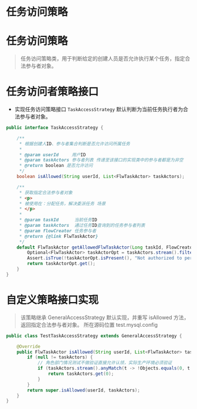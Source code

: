 # 任务访问策略

# **任务访问策略**

> 任务访问策略类，用于判断给定的创建人员是否允许执行某个任务，指定合法参与者对象。
> 

# **任务访问者策略接口**

- 实现任务访问策略接口 `TaskAccessStrategy` 默认判断为当前任务执行者为合法参与者对象。

```java
public interface TaskAccessStrategy {

    /**
     * 根据创建人ID、参与者集合判断是否允许访问所属任务
     *
     * @param userId     用户ID
     * @param taskActors 参与者列表 传递至该接口的实现类中的参与者都是为非空
     * @return boolean 是否允许访问
     */
    boolean isAllowed(String userId, List<FlwTaskActor> taskActors);

    /**
     * 获取指定合法参与者对象
     * <p>
     * 被使用在：分配任务，解决委派任务 场景
     * </p>
     *
     * @param taskId      当前任务ID
     * @param taskActors  通过任务ID查询到的任务参与者列表
     * @param flowCreator 任务参与者
     * @return {@link FlwTaskActor}
     */
    default FlwTaskActor getAllowedFlwTaskActor(Long taskId, FlowCreator flowCreator, List<FlwTaskActor> taskActors) {
        Optional<FlwTaskActor> taskActorOpt = taskActors.stream().filter(t -> Objects.equals(t.getActorId(), flowCreator.getCreateId())).findFirst();
        Assert.isTrue(!taskActorOpt.isPresent(), "Not authorized to perform this task");
        return taskActorOpt.get();
    }
}
```

# **自定义策略接口实现**

> 该策略继承 GeneralAccessStrategy 默认实现，并重写 isAllowed 方法，返回指定合法参与者对象。 所在源码位置 test.mysql.config
> 

```java
public class TestTaskAccessStrategy extends GeneralAccessStrategy {

    @Override
    public FlwTaskActor isAllowed(String userId, List<FlwTaskActor> taskActors) {
        if (null != taskActors) {
            // 角色部门情况测试不做验证直接允许认领，实际生产环境必须验证
            if (taskActors.stream().anyMatch(t -> !Objects.equals(0, t.getActorType()))) {
                return taskActors.get(0);
            }
        }
        return super.isAllowed(userId, taskActors);
    }
}
```